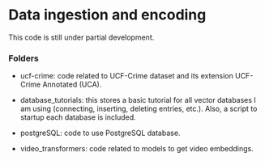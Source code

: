 # Data ingestion and encoding

This code is still under partial development.

### Folders

- ucf-crime: code related to UCF-Crime dataset and its extension UCF-Crime Annotated (UCA).

- database_tutorials: this stores a basic tutorial for all vector databases I am using (connecting, inserting, deleting entries, etc.). Also, a script to startup each database is included.

- postgreSQL: code to use PostgreSQL database.

- video_transformers: code related to models to get video embeddings.
